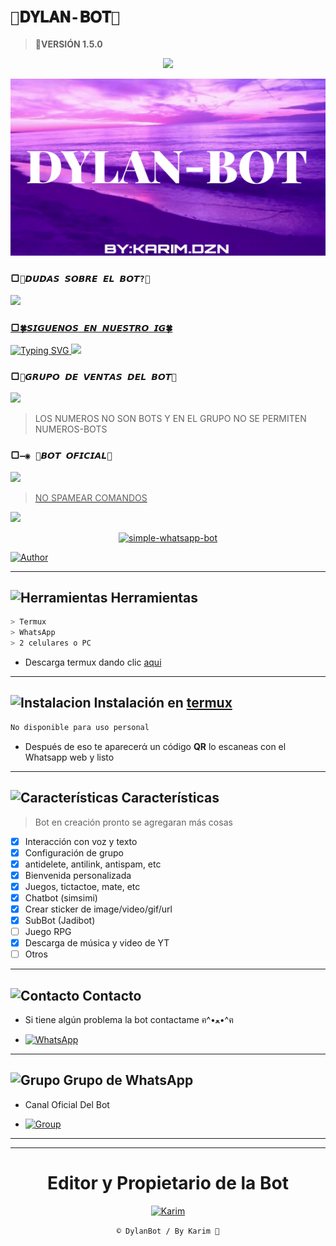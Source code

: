 # `🧿𝐃𝐘𝐋𝐀𝐍-𝐁𝐎𝐓🧿`

> <b>🌸VERSIÓN 1.5.0</b>
<p align="center"> 
<a href="views/Pre Bot Publi.png"><img src="http://readme-typing-svg.herokuapp.com?font=mono&size=17&duration=4000&color=F7B11B&center=falso&vCenter=falso&lines=DylanBot-MD++🌸; DISFRUTA+EL+REPOSITORIO.+%F0%9F%92%96" height="90px"></a> 
</p>

<p align="center">
<img src="src/nuevobot.jpg" alt="GataBot-MD" width="900"/>
</p>

### ▢`🏓𝘿𝙐𝘿𝘼𝙎 𝙎𝙊𝘽𝙍𝙀 𝙀𝙇 𝘽𝙊𝙏?🍁`

<a href="https://api.whatsapp.com/send/?phone=59176181985&text&type=phone_number&app_absent=0" target="blank"><img src="https://img.shields.io/badge/CREADOR-25D366?style=for-the-badge&logo=whatsapp&logoColor=white" />

### ▢`🍀𝙎𝙄𝙂𝙐𝙀𝙉𝙊𝙎 𝙀𝙉 𝙉𝙐𝙀𝙎𝙏𝙍𝙊 𝙄𝙂🍀`

![Typing SVG](https://readme-typing-svg.demolab.com?font=Fira+Code&pause=1000&color=00CB22&width=435&lines=Sígueme+En+Instagram;No+seas+malx%3A3;)
<a href="https://www.instagram.com/usxr_karim?igsh=OGY1bGE1d3EyY212" target="blank"><img src="https://img.shields.io/badge/INSTAGRAM_DEL_CREADOR-25D366?style=for-the-badge&logo=Instagram&logoColor=white" />
</a>

### ▢`🐼𝙂𝙍𝙐𝙋𝙊 𝘿𝙀 𝙑𝙀𝙉𝙏𝘼𝙎 𝘿𝙀𝙇 𝘽𝙊𝙏🐼`

<a href="https://chat.whatsapp.com/KV5zRq4E5bP3xOBuUTSizP" target="blank"><img src="https://img.shields.io/badge/GRUPO_DE_SOPORTE-25D366?style=for-the-badge&logo=whatsapp&logoColor=white" />
</a>
> LOS NUMEROS NO SON BOTS Y EN EL GRUPO NO SE PERMITEN NUMEROS-BOTS

### ▢`—◉ 🤖𝘽𝙊𝙏 𝙊𝙁𝙄𝘾𝙄𝘼𝙇🤖`

<a href="https://api.whatsapp.com/send/?phone=59176818194&text&type=phone_number&app_absent=0" target="blank"><img src="https://img.shields.io/badge/prueba.1-25D366?style=for-the-badge&logo=whatsapp&logoColor=white" />

 > NO SPAMEAR COMANDOS



<p>
        <img src= "https://telegra.ph/file/89fa6a3c8e9cedda6f5ca.jpg">
    </p>
    <p align="center">
        <a href="#"><img title="simple-whatsapp-bot" src="https://img.shields.io/badge/-SIMPLE--WHATSAPP--BOT-green?colorA=%23ff0000&colorB=%23017e40&style=for-the-badge"></a>
    </p>
    <p>
        <a href="https://github.com/Karim-off"><img title="Author"    src="https://img.shields.io/badge/Author-Karim-purple.svg?style=for-the-badge&logo=github"></a>
    </p>
    <p>
        


---------

## <img src="https://i0.wp.com/i230.photobucket.com/albums/ee124/joaclint/joaclint_istgud/ruedas.gif" alt="Herramientas" width="35" height="35"> Herramientas

```bash
> Termux
> WhatsApp
> 2 celulares o PC
```
- Descarga termux dando clic [aqui](https://f-droid.org/repo/com.termux_118.apk)

---------

## <img src="https://i.giphy.com/media/nWGRHBnAl5Kmc/giphy.gif" alt="Instalacion" width="40" height="40"> Instalación en [termux](https://f-droid.org/repo/com.termux_118.apk)


```bash
No disponible para uso personal 
```
- Después de eso te aparecerά un código **QR** lo escaneas con el Whatsapp web y listo

---------

## <img src="https://i.pinimg.com/originals/73/69/6e/73696e022df7cd5cb3d999c6875361dd.gif" alt="Características" width="42" height="42"> Características

> Bot en creación pronto se agregaran más cosas 

- [x] Interacción con voz y texto
- [x] Configuración de grupo
- [x] antidelete, antilink, antispam, etc
- [x] Bienvenida personalizada
- [x] Juegos, tictactoe, mate, etc
- [x] Chatbot (simsimi)
- [x] Crear sticker de image/video/gif/url
- [x] SubBot (Jadibot)
- [ ] Juego RPG
- [x] Descarga de música y video de YT
- [ ] Otros

---------

## <img src="https://i.pinimg.com/originals/19/80/6e/19806e91932e6054965fc83b85241270.gif" alt="Contacto" width="42" height="42"> Contacto

- Si tiene algún problema la bot contactame ฅ^•ﻌ•^ฅ

* <a href="https://wa.me/591 68683798"><img alt="WhatsApp" src="https://img.shields.io/badge/WhatsApp-25D366?style=for-the-badge&logo=whatsapp&logoColor=white"/></a>

---------

## <img src="https://static.wikia.nocookie.net/nyancat/images/d/d3/Nyan-cat.gif/revision/latest/scale-to-width-down/400?cb=20131231222500&path-prefix=es" alt="Grupo" width="45" height="43"> Grupo de WhatsApp


- Canal Oficial Del Bot

* <a href="https://whatsapp.com/channel/0029VaJxgcB0bIdvuOwKTM2Y"><img alt="Group" src="https://img.shields.io/badge/Group-25D366?style=for-the-badge&logo=whatsapp&logoColor=white"/></a>
---------
---------
<div align="center">
  <h1 align="center">Editor y Propietario de la Bot</h1>

<a href="https://github.com/Karim-off"><img src="https://github.com/Karim-off.png" width="300" height="300" alt="Karim"/></a>

`© DylanBot / By Karim 🤴`
